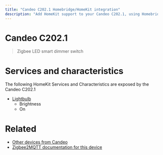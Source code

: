 ```yaml
---
title: "Candeo C202.1 Homebridge/HomeKit integration"
description: "Add HomeKit support to your Candeo C202.1, using Homebridge, Zigbee2MQTT and homebridge-z2m."
---
```

<!---
This file has been GENERATED using src/docgen/docgen.ts
DO NOT EDIT THIS FILE MANUALLY!
-->
# Candeo C202.1
> Zigbee LED smart dimmer switch


# Services and characteristics
The following HomeKit Services and Characteristics are exposed by
the Candeo C202.1

* [Lightbulb](../../light.md)
  * Brightness
  * On


# Related
* [Other devices from Candeo](../index.md#candeo)
* [Zigbee2MQTT documentation for this device](https://www.zigbee2mqtt.io/devices/C202.1.html)